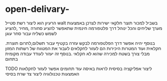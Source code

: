 # open-**delivary**-
הרעיון הוא ליצור רשת סטייל
walt
בשביל למכור תוצר חלקאי ישירות לצרכן באמצעות מערך שליחים והכל ינוהל דרך פלטפורמה חינמית שתאפשר להציע סחורה ,מחיר ,להציע לשמש כשליח עבור סחר עוגן

.בנוסף יהיה אפשר דרך הפלטפורמה לבקש עזרה בקטיף עבור תשלום,לתרום תוצרת חקלאית ועוד
המטרות היכירות הם לעזור לחקלאים לעבור את המטווח של רשתות המזון מבלי צורך בשטח למכירה שהוא לא חקלאי .בנוסף זה יעזור לעודד עבודה מקומית בתחום

TODO
ליצור אפליקציה בסיסית
לראות באיסה עוד תחומים אפשר לעזור לחקלאות האמצעות טכנולוגיה 
ליצור צד שרת בסיסי
